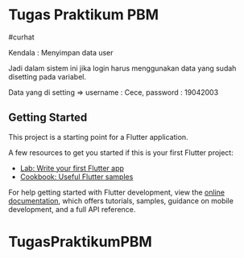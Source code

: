 # Tugas Praktikum PBM

#curhat

Kendala : Menyimpan data user

Jadi dalam sistem ini jika login harus menggunakan data yang sudah disetting pada variabel.

Data yang di setting => username : Cece, password : 19042003

## Getting Started

This project is a starting point for a Flutter application.

A few resources to get you started if this is your first Flutter project:

- [Lab: Write your first Flutter app](https://docs.flutter.dev/get-started/codelab)
- [Cookbook: Useful Flutter samples](https://docs.flutter.dev/cookbook)

For help getting started with Flutter development, view the
[online documentation](https://docs.flutter.dev/), which offers tutorials,
samples, guidance on mobile development, and a full API reference.
# TugasPraktikumPBM
